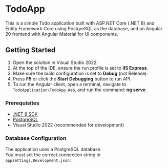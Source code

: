 # TodoApp

This is a simple Todo application built with ASP.NET Core (.NET 8) and Entity Framework Core using PostgreSQL as the database, and an Angular 20 frontend with Angular Material for UI components.
	
## Getting Started
	

1. Open the solution in Visual Studio 2022.
2. At the top of the IDE, ensure the run profile is set to **IIS Express**.
3. Make sure the build configuration is set to **Debug** (not Release).
4. Press **F5** or click the **Start Debugging** button to run API.
5. To run the Angular client, open a terminal, navigate to `TodoApplication\TodoApp.Web`, and run the command: **ng serve**.

### Prerequisites

- [.NET 8 SDK](https://dotnet.microsoft.com/download)
- [PostgreSQL](https://www.postgresql.org/download/)
- Visual Studio 2022 (recommended for development)

### Database Configuration

The application uses a PostgreSQL database.  
You must set the correct connection string in `appsettings.Development.json`: